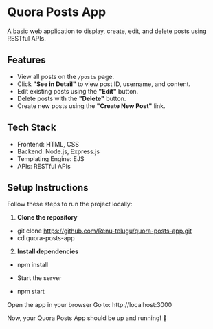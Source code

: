 # Quora Posts App

A basic web application to display, create, edit, and delete posts using RESTful APIs.

## Features

- View all posts on the `/posts` page.
- Click **"See in Detail"** to view post ID, username, and content.
- Edit existing posts using the **"Edit"** button.
- Delete posts with the **"Delete"** button.
- Create new posts using the **"Create New Post"** link.

## Tech Stack

- Frontend: HTML, CSS
- Backend: Node.js, Express.js
- Templating Engine: EJS
- APIs: RESTful APIs

## Setup Instructions

Follow these steps to run the project locally:

1. **Clone the repository**  

  - git clone https://github.com/Renu-telugu/quora-posts-app.git
  - cd quora-posts-app

2. **Install dependencies**

  - npm install
  - Start the server
  
  - npm start

Open the app in your browser
Go to: http://localhost:3000

Now, your Quora Posts App should be up and running! 🚀
